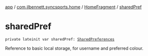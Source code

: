 [app](../../index.md) / [com.jlbennett.syncsports.home](../index.md) / [HomeFragment](index.md) / [sharedPref](./shared-pref.md)

# sharedPref

`private lateinit var sharedPref: `[`SharedPreferences`](https://developer.android.com/reference/android/content/SharedPreferences.html)

Reference to basic local storage, for username and preferred colour.

